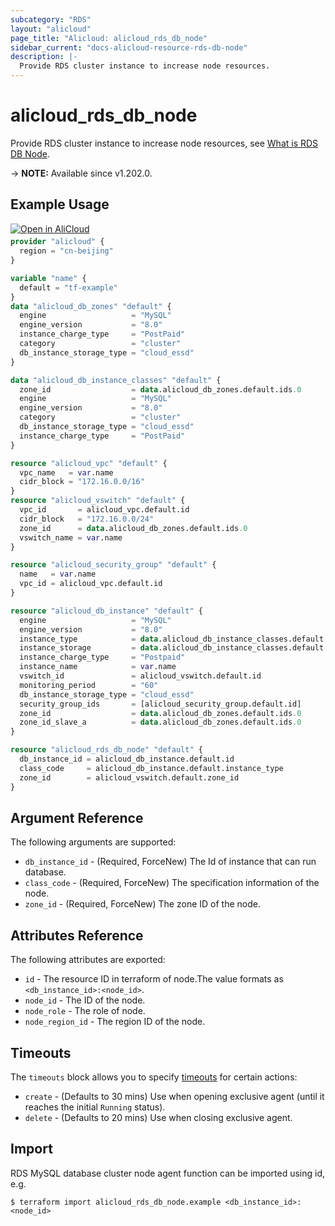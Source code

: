 ```yaml
---
subcategory: "RDS"
layout: "alicloud"
page_title: "Alicloud: alicloud_rds_db_node"
sidebar_current: "docs-alicloud-resource-rds-db-node"
description: |-
  Provide RDS cluster instance to increase node resources.
---
```


# alicloud_rds_db_node

Provide RDS cluster instance to increase node resources, see [What is RDS DB Node](https://www.alibabacloud.com/help/en/apsaradb-for-rds/latest/api-rds-2014-08-15-createdbnodes).

-> **NOTE:** Available since v1.202.0.

## Example Usage

<div style="display: block;margin-bottom: 40px;"><div class="oics-button" style="float: right;position: absolute;margin-bottom: 10px;">
  <a href="https://api.aliyun.com/terraform?resource=alicloud_rds_db_node&exampleId=a64dd3d6-36e5-7ae6-83dd-7358575532b782233e05&activeTab=example&spm=docs.r.rds_db_node.0.a64dd3d636&intl_lang=EN_US" target="_blank">
    <img alt="Open in AliCloud" src="https://img.alicdn.com/imgextra/i1/O1CN01hjjqXv1uYUlY56FyX_!!6000000006049-55-tps-254-36.svg" style="max-height: 44px; max-width: 100%;">
  </a>
</div></div>

```terraform
provider "alicloud" {
  region = "cn-beijing"
}

variable "name" {
  default = "tf-example"
}
data "alicloud_db_zones" "default" {
  engine                   = "MySQL"
  engine_version           = "8.0"
  instance_charge_type     = "PostPaid"
  category                 = "cluster"
  db_instance_storage_type = "cloud_essd"
}

data "alicloud_db_instance_classes" "default" {
  zone_id                  = data.alicloud_db_zones.default.ids.0
  engine                   = "MySQL"
  engine_version           = "8.0"
  category                 = "cluster"
  db_instance_storage_type = "cloud_essd"
  instance_charge_type     = "PostPaid"
}

resource "alicloud_vpc" "default" {
  vpc_name   = var.name
  cidr_block = "172.16.0.0/16"
}
resource "alicloud_vswitch" "default" {
  vpc_id       = alicloud_vpc.default.id
  cidr_block   = "172.16.0.0/24"
  zone_id      = data.alicloud_db_zones.default.ids.0
  vswitch_name = var.name
}

resource "alicloud_security_group" "default" {
  name   = var.name
  vpc_id = alicloud_vpc.default.id
}

resource "alicloud_db_instance" "default" {
  engine                   = "MySQL"
  engine_version           = "8.0"
  instance_type            = data.alicloud_db_instance_classes.default.instance_classes.0.instance_class
  instance_storage         = data.alicloud_db_instance_classes.default.instance_classes.0.storage_range.min
  instance_charge_type     = "Postpaid"
  instance_name            = var.name
  vswitch_id               = alicloud_vswitch.default.id
  monitoring_period        = "60"
  db_instance_storage_type = "cloud_essd"
  security_group_ids       = [alicloud_security_group.default.id]
  zone_id                  = data.alicloud_db_zones.default.ids.0
  zone_id_slave_a          = data.alicloud_db_zones.default.ids.0
}

resource "alicloud_rds_db_node" "default" {
  db_instance_id = alicloud_db_instance.default.id
  class_code     = alicloud_db_instance.default.instance_type
  zone_id        = alicloud_vswitch.default.zone_id
}
```

## Argument Reference

The following arguments are supported:

* `db_instance_id` - (Required, ForceNew) The Id of instance that can run database.
* `class_code` - (Required, ForceNew) The specification information of the node.
* `zone_id` - (Required, ForceNew) The zone ID of the node.

## Attributes Reference

The following attributes are exported:

* `id` - The resource ID in terraform of node.The value formats as `<db_instance_id>:<node_id>`.
* `node_id` - The ID of the node.
* `node_role` - The role of node.
* `node_region_id` - The region ID of the node.

## Timeouts

The `timeouts` block allows you to specify [timeouts](https://developer.hashicorp.com/terraform/language/resources/syntax#operation-timeouts) for certain actions:

* `create` - (Defaults to 30 mins) Use when opening exclusive agent (until it reaches the initial `Running` status).
* `delete` - (Defaults to 20 mins) Use when closing exclusive agent.

## Import

RDS MySQL database cluster node agent function can be imported using id, e.g.

```shell
$ terraform import alicloud_rds_db_node.example <db_instance_id>:<node_id>
```
